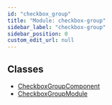 ```yaml
---
id: "checkbox_group"
title: "Module: checkbox-group"
sidebar_label: "checkbox-group"
sidebar_position: 0
custom_edit_url: null
---
```


## Classes

- [CheckboxGroupComponent](../classes/checkbox_group.CheckboxGroupComponent)
- [CheckboxGroupModule](../classes/checkbox_group.CheckboxGroupModule)
